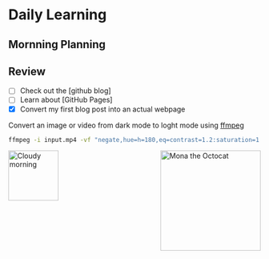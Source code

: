 # Daily Learning
## Mornning Planning
## Review

- [ ] Check out the [github blog]
- [ ] Learn about [GitHub Pages]
- [x] Convert my first blog post into an actual webpage

Convert an image or video from dark mode to loght mode using [ffmpeg](https://www.ffmpeg.org)
```bash
ffmpeg -i input.mp4 -vf "negate,hue=h=180,eq=contrast=1.2:saturation=1.1" output.mp4
```
<img alt="Mona the Octocat" src="https://octodex.github.com/images/original.png" width="200" align="right">

<img alt="Cloudy morning" src="https://octodex.github.com/images/cloud.jpg" width="100" align="left">
